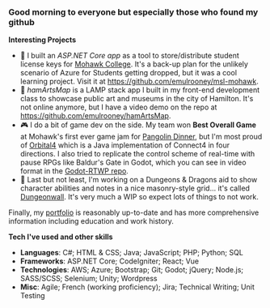### Good morning to everyone but especially those who found my github

**Interesting Projects**
* 🏫 I built an *ASP.NET Core app* as a tool to store/distribute student license keys for [Mohawk College](https://mohawkcollege.ca). It's a back-up plan for the unlikely scenario of Azure for Students getting dropped, but it was a cool learning project. Visit it at https://github.com/emulrooney/msl-mohawk.
* 🎨 *hamArtsMap* is a LAMP stack app I built in my front-end development class to showcase public art and museums in the city of Hamilton. It's not online anymore, but I have a video demo on the repo at https://github.com/emulrooney/hamArtsMap.
* 🎮 I do a bit of game dev on the side. My team won **Best Overall Game** at Mohawk's first ever game jam for [Pangolin Dinner](https://github.com/emulrooney/PangolinGameJam), but I'm most proud of [Orbital4](https://github.com/emulrooney/Orbital4) which is a Java implementation of Connect4 in four directions. I also tried to replicate the control scheme of real-time with pause RPGs like Baldur's Gate in Godot, which you can see in video format in the [Godot-RTWP repo](https://github.com/emulrooney/godot-RTWP).
* 🐲 Last but not least, I'm working on a Dungeons & Dragons aid to show character abilities and notes in a nice masonry-style grid... it's called [Dungeonwall](https://github.com/emulrooney/dungeonwall). It's very much a WIP so expect lots of things to not work. 

Finally, my [portfolio](https://emulrooney.github.io) is reasonably up-to-date and has more comprehensive information including education and work history. 

**Tech I've used and other skills**
* **Languages**: C#; HTML & CSS; Java; JavaScript; PHP; Python; SQL
* **Frameworks**: ASP.NET Core; CodeIgniter; React; Vue
* **Technologies**: AWS; Azure; Bootstrap; Git; Godot; jQuery; Node.js; SASS/SCSS; Selenium; Unity; Wordpress
* **Misc**: Agile; French (working proficiency); Jira; Technical Writing; Unit Testing
